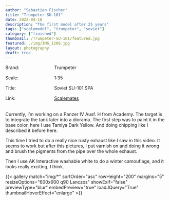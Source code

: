```yaml
---
author: "Sebastian Fischer"
title: "Trumpeter SU-101"
date: 2022-04-18
description: "The first model after 25 years"
tags: ["scalemodel", "trumpeter", "soviet"]
category: ["finished"]
thumbnail: /Trumpeter-SU-101/featured.jpg
featured: ./img/IMG_1208.jpg
layout: photography
draft: true
---
```


<style>
.container {  
    display: grid;
  grid-template-columns: 150px 1fr;
  grid-auto-rows: 30px;
  gap: 2px 2px;
  grid-auto-flow: row dense;
  grid-template-areas: 
    "d1 v1"
    "d2 v2"
    "d3 v3"
    "d4 v4";
    margin-bottom:20px;
}

.d1 { 
    grid-area: d1;     
}
.d2 { 
    grid-area: d2;     
}
.d3 { 
    grid-area: d3;     
}
.d4 { 
    grid-area: d4;     
}
.d1:after, .d2:after, .d3:after, .d4:after {
    content:  ":";
}
.v1 { grid-area: v1; }
.v2 { grid-area: v2; }
.v3 { grid-area: v3; }
.v4 { grid-area: v4; }
</style>

<div class="container">
  <div class="d1">Brand</div>
  <div class="v1">Trumpeter</div>
  <div class="d2">Scale</div>
  <div class="v2">1:35</div>
  <div class="d3">Title</div>
  <div class="v3">Soviet SU-101 SPA</div>
    <div class="d4">Link</div>
  <div class="v4"><a href="https://www.scalemates.com/kits/trumpeter-09505-su-101--999708" target="_blank">Scalemates</a></div>
</div>

Currently, I’m working on a Panzer IV Ausf. H from Academy. The target is to integrate the tank later into a diorama. The first step was to paint it in the base color, here I use Tamiya Dark Yellow. And doing chipping like I described it before here. 

This time I tried to do a really nice rusty exhaust like I saw in this video. It seems to work but after this pictures, I put varnish on and doing it wrong and brush the pigments from the pipe over the whole exhaust. 

Then I use AK Interactive washable white to do a winter camouflage, and it looks really exciting, I think. 

{{< gallery match="img/*" sortOrder="asc" rowHeight="200" margins="5" resizeOptions="600x600 q90 Lanczos" showExif="false" previewType="blur" embedPreview="true" loadJQuery="True" thumbnailHoverEffect="enlarge" >}}
